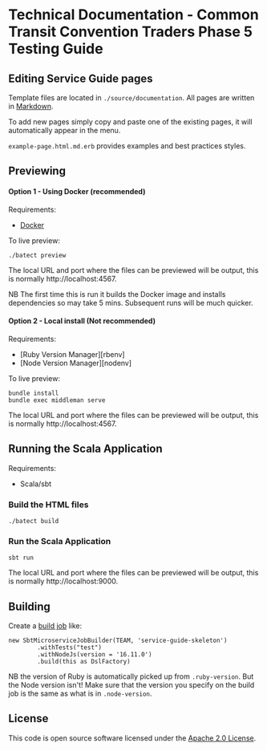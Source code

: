 # Technical Documentation - Common Transit Convention Traders Phase 5 Testing Guide

## Editing Service Guide pages

Template files are located in `./source/documentation`. All pages are written in [Markdown](https://en.wikipedia.org/wiki/Markdown).

To add new pages simply copy and paste one of the existing pages, it will automatically appear in the menu.

`example-page.html.md.erb` provides examples and best practices styles.

## Previewing

#### Option 1 - Using Docker (recommended)

Requirements:
* [Docker](https://www.docker.com/)

To live preview:
```
./batect preview
```
The local URL and port where the files can be previewed will be output, this is normally http://localhost:4567.

NB The first time this is run it builds the Docker image and installs dependencies so may take 5 mins.
Subsequent runs will be much quicker.

#### Option 2 - Local install (Not recommended)

Requirements:
* [Ruby Version Manager][rbenv]
* [Node Version Manager][nodenv]

To live preview:
```
bundle install
bundle exec middleman serve
```
The local URL and port where the files can be previewed will be output, this is normally http://localhost:4567.

## Running the Scala Application

Requirements:
* Scala/sbt

### Build the HTML files
```
./batect build
```
### Run the Scala Application
```
sbt run
```

The local URL and port where the files can be previewed will be output, this is normally http://localhost:9000.

## Building

Create a [build job](https://github.com/hmrc/build-jobs) like:
```
new SbtMicroserviceJobBuilder(TEAM, 'service-guide-skeleton')
        .withTests("test")
        .withNodeJs(version = '16.11.0')
        .build(this as DslFactory)
```

NB the version of Ruby is automatically picked up from `.ruby-version`. But the Node version isn't! Make sure that the 
version you specify on the build job is the same as what is in `.node-version`.

## License
This code is open source software licensed under the [Apache 2.0 License]("http://www.apache.org/licenses/LICENSE-2.0.html").
